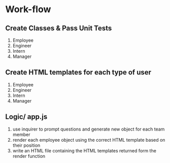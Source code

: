 # Work-flow

## Create Classes & Pass Unit Tests
1. Employee
1. Engineer
1. Intern
1. Manager

## Create HTML templates for each type of user
1. Employee
1. Engineer
1. Intern
1. Manager

## Logic/ app.js
1. use inquirer to prompt questions and generate new object for each team member
1. render each employee object using the correct HTML template based on their position
1. write an HTML file containing the HTML templates returned form the render function
